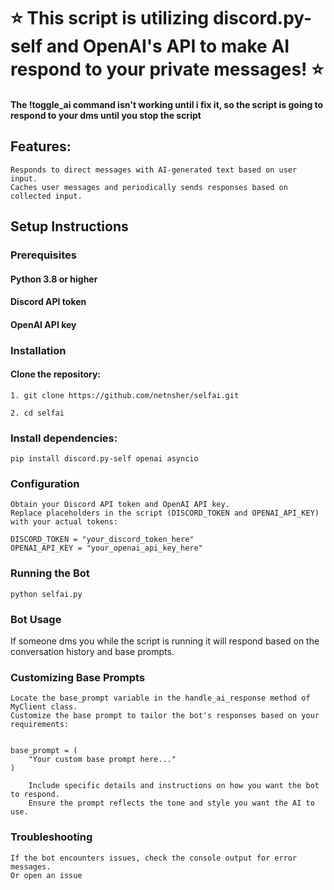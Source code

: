 # ⭐ This script is utilizing discord.py-self and OpenAI's API to make AI respond to your private messages! ⭐
#### The !toggle_ai command isn't working until i fix it, so the script is going to respond to your dms until you stop the script
## Features: 
    Responds to direct messages with AI-generated text based on user input.
    Caches user messages and periodically sends responses based on collected input.

## Setup Instructions
### Prerequisites
 #### Python 3.8 or higher

 #### Discord API token

#### OpenAI API key

### Installation
 #### Clone the repository:
    
    1. git clone https://github.com/netnsher/selfai.git
    
    2. cd selfai

### Install dependencies:

    pip install discord.py-self openai asyncio

### Configuration

    Obtain your Discord API token and OpenAI API key.
    Replace placeholders in the script (DISCORD_TOKEN and OPENAI_API_KEY) with your actual tokens:

    DISCORD_TOKEN = "your_discord_token_here"
    OPENAI_API_KEY = "your_openai_api_key_here"

### Running the Bot
``` python selfai.py ```
### Bot Usage

  
  If someone dms you while  the script is running it will respond based on the conversation history and base prompts.

### Customizing Base Prompts

    Locate the base_prompt variable in the handle_ai_response method of MyClient class.
    Customize the base prompt to tailor the bot's responses based on your requirements:


    base_prompt = (
        "Your custom base prompt here..."
    )

        Include specific details and instructions on how you want the bot to respond.
        Ensure the prompt reflects the tone and style you want the AI to use.

### Troubleshooting

    If the bot encounters issues, check the console output for error messages.
    Or open an issue 

